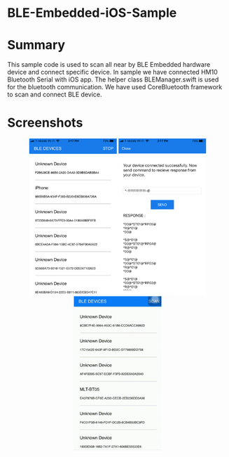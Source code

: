# BLE-Embedded-iOS-Sample

# Summary 

This sample code is used to scan all near by BLE Embedded hardware device and connect specific device. In sample we have connected HM10 Bluetooth Serial with iOS app. The helper class BLEManager.swift is used for the bluetooth communication. We have used CoreBluetooth framework to scan and connect BLE device.


# Screenshots

<p align="center">
  <img src="Screenshots/BLE-Embedded(IOT)_1.PNG"  width="200" title="hover text">
<img src="Screenshots/BLE-Embedded(IOT)_2.PNG"  width="200" title="hover text">
<img src="Screenshots/BLE-Embedded(IOT).gif"  width="200" title="hover text">
</p>
